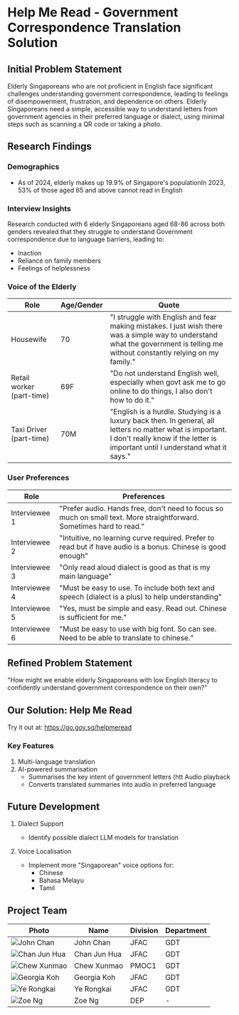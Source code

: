 
# Help Me Read - Government Correspondence Translation Solution

## Initial Problem Statement
Elderly Singaporeans who are not proficient in English face significant challenges understanding government correspondence, leading to feelings of disempowerment, frustration, and dependence on others. Elderly Singaporeans need a simple, accessible way to understand letters from government agencies in their preferred language or dialect, using minimal steps such as scanning a QR code or taking a photo.

## Research Findings

### Demographics
- As of 2024, elderly makes up 19.9% of Singapore's populationIn 2023, 53% of those aged 65 and above cannot read in English

### Interview Insights
Research conducted with 6 elderly Singaporeans aged 68-86 across both genders revealed that they struggle to understand Government correspondence due to language barriers, leading to:
- Inaction
- Reliance on family members
- Feelings of helplessness

### Voice of the Elderly

| Role | Age/Gender | Quote |
|------|------------|-------|
| Housewife | 70 | "I struggle with English and fear making mistakes. I just wish there was a simple way to understand what the government is telling me without constantly relying on my family." |
| Retail worker (part-time) | 69F | "Do not understand English well, especially when govt ask me to go online to do things, I also don't how to do it." |
| Taxi Driver (part-time) | 70M | "English is a hurdle. Studying is a luxury back then. In general, all letters no matter what is important. I don't really know if the letter is important until I understand what it says." |

### User Preferences

| Role | Preferences |
|------|-------------|
| Interviewee 1 | "Prefer audio. Hands free, don't need to focus so much on small text. More straightforward. Sometimes hard to read." |
| Interviewee 2 | "Intuitive, no learning curve required. Prefer to read but if have audio is a bonus. Chinese is good enough" |
| Interviewee 3 | "Only read aloud dialect is good as that is my main language" |
| Interviewee 4 | "Must be easy to use. To include both text and speech (dialect is a plus) to help understanding" |
| Interviewee 5 | "Yes, must be simple and easy. Read out. Chinese is sufficient for me." |
| Interviewee 6 | "Must be easy to use with big font. So can see. Need to be able to translate to chinese." |

## Refined Problem Statement
"How might we enable elderly Singaporeans with low English literacy to confidently understand government correspondence on their own?"

## Our Solution: Help Me Read
Try it out at: https://go.gov.sg/helpmeread

### Key Features

1. Multi-language translation
2. AI-powered summarisation
   - Summarises the key intent of government letters (htt
 Audio playback
   - Converts translated summaries into audio in preferred language

## Future Development
1. Dialect Support
   - Identify possible dialect LLM models for translation

2. Voice Localisation
   - Implement more "Singaporean" voice options for:
     - Chinese
     - Bahasa Melayu
     - Tamil

## Project Team

| Photo | Name | Division | Department |
|-------|------|-----------|------------|
| ![John Chan](/images/john-chan.jpg) | John Chan | JFAC | GDT |
| ![Chan Jun Hua](/images/chan-jun-hua.jpg) | Chan Jun Hua | JFAC | GDT |
| ![Chew Xunmao](/images/chew-xunmao.jpg) | Chew Xunmao | PMOC1 | GDT |
| ![Georgia Koh](/images/georgia-koh.jpg) | Georgia Koh | JFAC | GDT |
| ![Ye Rongkai](/images/ye-rongkai.jpg) | Ye Rongkai | JFAC | GDT |
| ![Zoe Ng](/images/zoe-ng.jpg) | Zoe Ng | DEP | - |
